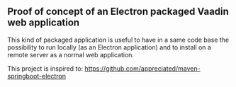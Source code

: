 
## Proof of concept of an Electron packaged Vaadin web application

This kind of packaged application is useful to have in a same code base the possibility to run locally (as an Electron application) and to install on a remote server as a normal web application. 

This project is inspired to:
    https://github.com/appreciated/maven-springboot-electron